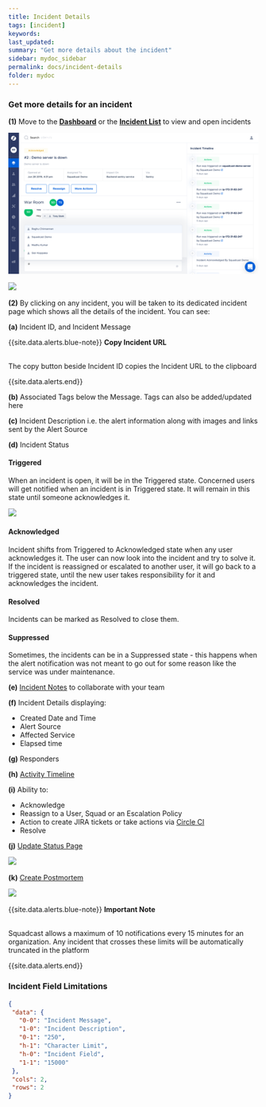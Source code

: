 ```yaml
---
title: Incident Details
tags: [incident]
keywords:
last_updated:
summary: "Get more details about the incident"
sidebar: mydoc_sidebar
permalink: docs/incident-details
folder: mydoc
---
```


### Get more details for an incident

**(1)** Move to the **[Dashboard](incident-dashboard)** or the **[Incident List](incident-list-table-view)** to view and open incidents

![](images/incident_1.png)

![](images/incident_1_1.png)

**(2)** By clicking on any incident, you will be taken to its dedicated incident page which shows all the details of the incident. You can see:

**(a)** Incident ID, and Incident Message

{{site.data.alerts.blue-note}}
<b>Copy Incident URL</b>
<br/><br/><p>The copy button beside Incident ID copies the Incident URL to the clipboard</p>
{{site.data.alerts.end}}

**(b)** Associated Tags below the Message. Tags can also be added/updated here

**(c)** Incident Description i.e. the alert information along with images and links sent by the Alert Source

**(d)** Incident Status

#### Triggered
When an incident is open, it will be in the Triggered state. Concerned users will get notified when an incident is in Triggered state. It will remain in this state until someone acknowledges it.

![](images/incident_2.png)

#### Acknowledged
Incident shifts from Triggered to Acknowledged state when any user acknowledges it. The user can now look into the incident and try to solve it. If the incident is reassigned or escalated to another user, it will go back to a triggered state, until the new user takes responsibility for it and acknowledges the incident.

#### Resolved
Incidents can be marked as Resolved to close them.

#### Suppressed
Sometimes, the incidents can be in a Suppressed state - this happens when the alert notification was not meant to go out for some reason like the service was under maintenance. 

**(e)** [Incident Notes](incident-notes) to collaborate with your team 

**(f)** Incident Details displaying:
- Created Date and Time
- Alert Source
- Affected Service
- Elapsed time

**(g)** Responders

**(h)** [Activity Timeline](incident-timeline)

**(i)** Ability to:
- Acknowledge
- Reassign to a User, Squad or an Escalation Policy
- Action to create JIRA tickets or take actions via [Circle CI](circleci-integration)
- Resolve

**(j)** [Update Status Page](statuspage#updating-your-statuspage)

![](images/incident_3.png)

**(k)** [Create Postmortem](postmortems#creating-a-postmortem)

![](images/incident_4.png)

{{site.data.alerts.blue-note}}
<b>Important Note</b>
<br/><br/><p>Squadcast allows a maximum of 10 notifications every 15 minutes for an organization. Any incident that crosses these limits will be automatically truncated in the platform</p>
{{site.data.alerts.end}}

### Incident Field Limitations

 ```json
{
  "data": {
    "0-0": "Incident Message",
    "1-0": "Incident Description",
    "0-1": "250",
    "h-1": "Character Limit",
    "h-0": "Incident Field",
    "1-1": "15000"
  },
  "cols": 2,
  "rows": 2
}
 ```